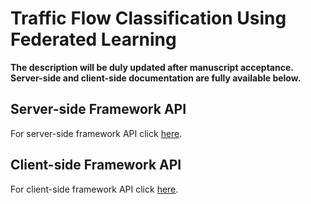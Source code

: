 
# Traffic Flow Classification Using Federated Learning

**The description will be duly updated after manuscript acceptance. Server-side and client-side documentation are fully available below.**

## Server-side Framework API

For server-side framework API click [here](https://github.com/nfstream/fenoman-server).

## Client-side Framework API

For client-side framework API click [here](https://github.com/nfstream/fenoman-client).

